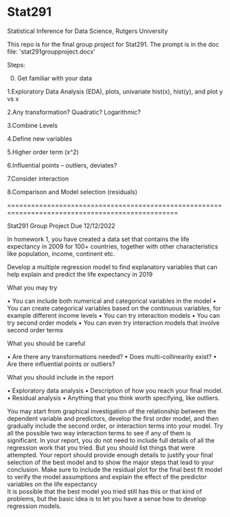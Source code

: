 # Stat291
Statistical Inference for Data Science, Rutgers University

This repo is for the final group project for Stat291. The prompt is in the doc file: 'stat291groupproject.docx'

Steps:

0. Get familiar with your data

1.Exploratory Data Analysis (EDA), plots, univariate hist(x), hist(y), and plot y vs x

2.Any transformation? Quadratic? Logarithmic?

3.Combine Levels

4.Define new variables

5.Higher order term (x^2)

6.Influential points – outliers, deviates?

7.Consider interaction

8.Comparison and Model selection (residuals)

=================================================================================================

Stat291 Group Project 
Due 12/12/2022

In homework 1, you have created a data set that contains the life expectancy in 2009 for 100+ countries, together with other characteristics like population, income, continent etc. 

Develop a multiple regression model to find explanatory variables that can help explain and predict the life expectancy in 2019

What you may try 

•	You can include both numerical and categorical variables in the model
•	You can create categorical variables based on the continuous variables, for example different income levels 
•	You can try interaction models 
•	You can try second order models 
•	You can even try interaction models that involve second order terms 

What you should be careful  

•	Are there any transformations needed?
•	Does multi-collinearity exist?
•	Are there influential points or outliers?

What you should include in the report 

•	Exploratory data analysis 
•	Description of how you reach your final model. 
•	Residual analysis
•	Anything that you think worth specifying, like outliers. 

You may start from graphical investigation of the relationship between the dependent variable and predictors, develop the first order model, and then gradually include the second order, or interaction terms into your model. Try all the possible two way interaction terms to see if any of them is significant. 
In your report, you do not need to include full details of all the regression work that you tried. But you should list things that were attempted. Your report should provide enough details to justify your final selection of the best model and to show the major steps that lead to your conclusion. Make sure to include the residual plot for the final best fit model to verify the model assumptions and explain the effect of the predictor variables on the life expectancy  
It is possible that the best model you tried still has this or that kind of problems, but the basic idea is to let you have a sense how to develop regression models. 

